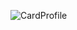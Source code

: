 ![CardProfile](https://github.com/Kyaa-A/CardProfile/assets/38740041/c9bd97c9-7ba2-4990-bb9e-1ce48a3ab588)
